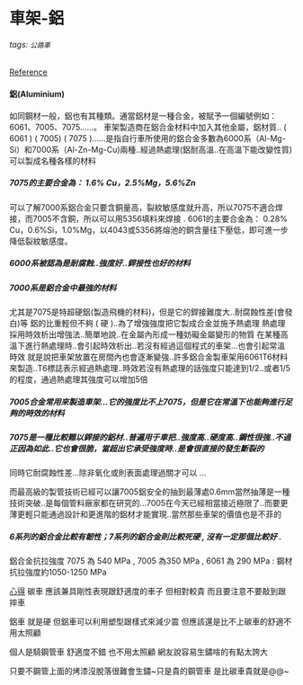 # 車架-鋁

###### tags: `公路車`
[Reference](
https://www.mobile01.com/topicdetail.php?f=268&t=1138880#13264824)

#### 鋁(Aluminium)
如同鋼材一般，鋁也有其種類。通當鋁材是一種合金，被賦予一個編號例如：6061、7005、7075……。
車架製造商在鋁合金材料中加入其他金屬，鋁材質.. ( 6061 ) ( 7005) ( 7075 )......是指自行車所使用的鋁合金多數為6000系（Al-Mg-Si）和7000系（Al-Zn-Mg-Cu)兩種..經過熱處理(鋁耐高溫..在高溫下能改變性質)可以製成名種各樣的材料

##### 7075的主要合金為： 1.6% Cu，2.5%Mg，5.6%Zn 
可以了解7000系鋁合金只要含銅量高，裂紋敏感度就升高，所以7075不適合焊接，而7005不含銅，所以可以用5356填料來焊接 . 6061的主要合金為： 0.28% Cu，0.6%Si，1.0%Mg，以4043或5356將熔池的銅含量往下壓低，即可進一步降低裂紋敏感度。

##### 6000系被認為是耐腐蝕..強度好..銲接性也好的材料
##### 7000系是鋁合金中最強的材料
尤其是7075是特超硬鋁(製造飛機的材料)，但是它的銲接難度大..耐腐蝕性差(會發白)等
鋁的比重輕但不夠 ( 硬 )..為了增強強度把它製成合金並施予熱處理
熱處理採用時效析出增強法..簡單地說..在金屬內形成一種妨礙金屬變形的物質
在某種高溫下進行熱處理時..會引起時效析出..若沒有經過這個程式的車架...也會引起常溫時效 就是說把車架放置在房間內也會逐漸變強..許多鋁合金製車架用6061T6材料來製造..T6標誌表示經過熱處理..時效若沒有熱處理的話強度只能達到1/2..或者1/5的程度，通過熱處理其強度可以增加5倍
##### 7005合金常用來製造車架...它的強度比不上7075，但是它在常溫下也能夠進行足夠的時效的材料

##### 7075是一種比較難以銲接的鋁材..普遍用于車把..強度高..硬度高..鋼性很強..不過正因為如此..它也會很脆，當超出它承受強度時..是會很直接的發生斷裂的
同時它耐腐蝕性差...除非氧化或則表面處理過關才可以 ...

而最高級的製管技術已經可以讓7005鋁安全的抽到最薄處0.6mm當然抽薄是一種技術突破..是每個管料廠家都在研究的...7005在今天已經相當接近極限了..而要更薄更輕只能通過設計和更進階的鋁材才能實現..當然那些車架的價值也是不菲的

##### 6系列的鋁合金比較有韌性；7系列的鋁合金則比較死硬 , 沒有一定那個比較好 .
鋁合金抗拉強度
7075 為 540 MPa ,
7005 為350 MPa ,
6061 為 290 MPa :
鋼材抗拉強度約1050-1250 MPa


[心得](https://www.mobile01.com/topicdetail.php?f=316&t=5189836#64843247)
碳車 應該兼具剛性表現跟舒適度的車子
但相對較貴 而且要注意不要敲到跟摔車

鋁車 就是硬
但鋁車可以利用塑型跟樣式來減少震
但應該還是比不上碳車的舒適不用太照顧

個人是騎鋼管車 舒適度不錯 也不用太照顧
網友說容易生鏽啥的有點太誇大

只要不鋼管上面的烤漆沒脫落很難會生鏽~只是貴的鋼管車 是比碳車貴就是@@~